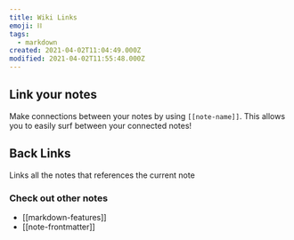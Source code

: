 ```yaml
---
title: Wiki Links
emoji: ⛓
tags:
  - markdown
created: 2021-04-02T11:04:49.000Z
modified: 2021-04-02T11:55:48.000Z
---
```


## Link your notes

Make connections between your notes by using `[[note-name]]`. This allows you to easily surf between your connected notes!

## Back Links

Links all the notes that references the current note

### Check out other notes

- [[markdown-features]]
- [[note-frontmatter]]
